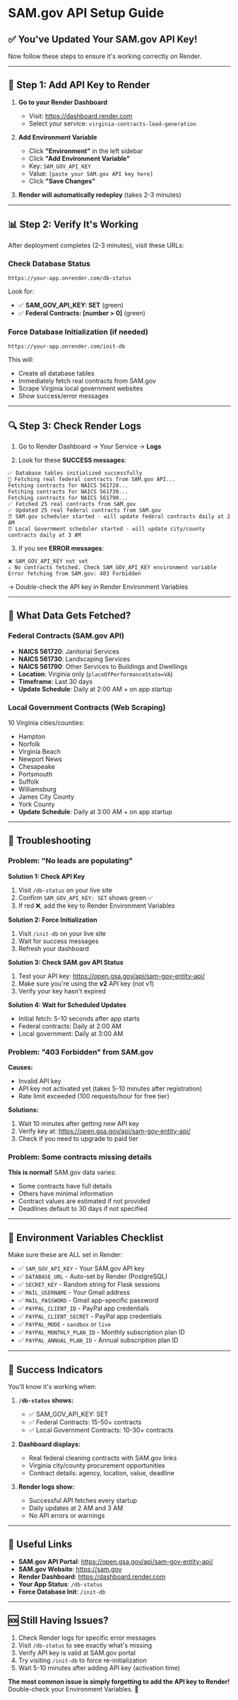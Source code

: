 # SAM.gov API Setup Guide

## ✅ You've Updated Your SAM.gov API Key!

Now follow these steps to ensure it's working correctly on Render.

---

## 🔑 Step 1: Add API Key to Render

1. **Go to your Render Dashboard**
   - Visit: https://dashboard.render.com
   - Select your service: `virginia-contracts-lead-generation`

2. **Add Environment Variable**
   - Click **"Environment"** in the left sidebar
   - Click **"Add Environment Variable"**
   - Key: `SAM_GOV_API_KEY`
   - Value: `[paste your SAM.gov API key here]`
   - Click **"Save Changes"**

3. **Render will automatically redeploy** (takes 2-3 minutes)

---

## 📊 Step 2: Verify It's Working

After deployment completes (2-3 minutes), visit these URLs:

### Check Database Status
```
https://your-app.onrender.com/db-status
```

Look for:
- ✅ **SAM_GOV_API_KEY: SET** (green)
- ✅ **Federal Contracts: [number > 0]** (green)

### Force Database Initialization (if needed)
```
https://your-app.onrender.com/init-db
```

This will:
- Create all database tables
- Immediately fetch real contracts from SAM.gov
- Scrape Virginia local government websites
- Show success/error messages

---

## 🔍 Step 3: Check Render Logs

1. Go to Render Dashboard → Your Service → **Logs**

2. Look for these **SUCCESS messages**:
```
✅ Database tables initialized successfully
📡 Fetching real federal contracts from SAM.gov API...
Fetching contracts for NAICS 561720...
Fetching contracts for NAICS 561730...
Fetching contracts for NAICS 561790...
✅ Fetched 25 real contracts from SAM.gov
✅ Updated 25 real federal contracts from SAM.gov
⏰ SAM.gov scheduler started - will update federal contracts daily at 2 AM
⏰ Local Government scheduler started - will update city/county contracts daily at 3 AM
```

3. If you see **ERROR messages**:
```
❌ SAM_GOV_API_KEY not set
⚠️ No contracts fetched. Check SAM_GOV_API_KEY environment variable
Error fetching from SAM.gov: 403 Forbidden
```
→ Double-check the API key in Render Environment Variables

---

## 🎯 What Data Gets Fetched?

### Federal Contracts (SAM.gov API)
- **NAICS 561720**: Janitorial Services
- **NAICS 561730**: Landscaping Services  
- **NAICS 561790**: Other Services to Buildings and Dwellings
- **Location**: Virginia only (`placeOfPerformanceState=VA`)
- **Timeframe**: Last 30 days
- **Update Schedule**: Daily at 2:00 AM + on app startup

### Local Government Contracts (Web Scraping)
10 Virginia cities/counties:
- Hampton
- Norfolk
- Virginia Beach
- Newport News
- Chesapeake
- Portsmouth
- Suffolk
- Williamsburg
- James City County
- York County
- **Update Schedule**: Daily at 3:00 AM + on app startup

---

## 🐛 Troubleshooting

### Problem: "No leads are populating"

**Solution 1: Check API Key**
1. Visit `/db-status` on your live site
2. Confirm `SAM_GOV_API_KEY: SET` shows green ✅
3. If red ❌, add the key to Render Environment Variables

**Solution 2: Force Initialization**
1. Visit `/init-db` on your live site
2. Wait for success messages
3. Refresh your dashboard

**Solution 3: Check SAM.gov API Status**
1. Test your API key: https://open.gsa.gov/api/sam-gov-entity-api/
2. Make sure you're using the **v2** API key (not v1)
3. Verify your key hasn't expired

**Solution 4: Wait for Scheduled Updates**
- Initial fetch: 5-10 seconds after app starts
- Federal contracts: Daily at 2:00 AM
- Local government: Daily at 3:00 AM

### Problem: "403 Forbidden" from SAM.gov

**Causes:**
- Invalid API key
- API key not activated yet (takes 5-10 minutes after registration)
- Rate limit exceeded (100 requests/hour for free tier)

**Solutions:**
1. Wait 10 minutes after getting new API key
2. Verify key at: https://open.gsa.gov/api/sam-gov-entity-api/
3. Check if you need to upgrade to paid tier

### Problem: Some contracts missing details

**This is normal!** SAM.gov data varies:
- Some contracts have full details
- Others have minimal information
- Contract values are estimated if not provided
- Deadlines default to 30 days if not specified

---

## 📝 Environment Variables Checklist

Make sure these are ALL set in Render:

- ✅ `SAM_GOV_API_KEY` - Your SAM.gov API key
- ✅ `DATABASE_URL` - Auto-set by Render (PostgreSQL)
- ✅ `SECRET_KEY` - Random string for Flask sessions
- ✅ `MAIL_USERNAME` - Your Gmail address
- ✅ `MAIL_PASSWORD` - Gmail app-specific password
- ✅ `PAYPAL_CLIENT_ID` - PayPal app credentials
- ✅ `PAYPAL_CLIENT_SECRET` - PayPal app credentials
- ✅ `PAYPAL_MODE` - `sandbox` or `live`
- ✅ `PAYPAL_MONTHLY_PLAN_ID` - Monthly subscription plan ID
- ✅ `PAYPAL_ANNUAL_PLAN_ID` - Annual subscription plan ID

---

## 🎉 Success Indicators

You'll know it's working when:

1. **`/db-status` shows:**
   - ✅ SAM_GOV_API_KEY: SET
   - ✅ Federal Contracts: 15-50+ contracts
   - ✅ Local Government Contracts: 10-30+ contracts

2. **Dashboard displays:**
   - Real federal cleaning contracts with SAM.gov links
   - Virginia city/county procurement opportunities
   - Contract details: agency, location, value, deadline

3. **Render logs show:**
   - Successful API fetches every startup
   - Daily updates at 2 AM and 3 AM
   - No API errors or warnings

---

## 🔗 Useful Links

- **SAM.gov API Portal**: https://open.gsa.gov/api/sam-gov-entity-api/
- **SAM.gov Website**: https://sam.gov
- **Render Dashboard**: https://dashboard.render.com
- **Your App Status**: `/db-status`
- **Force Database Init**: `/init-db`

---

## 🆘 Still Having Issues?

1. Check Render logs for specific error messages
2. Visit `/db-status` to see exactly what's missing
3. Verify API key is valid at SAM.gov portal
4. Try visiting `/init-db` to force re-initialization
5. Wait 5-10 minutes after adding API key (activation time)

**The most common issue is simply forgetting to add the API key to Render!** Double-check your Environment Variables. 🔑
